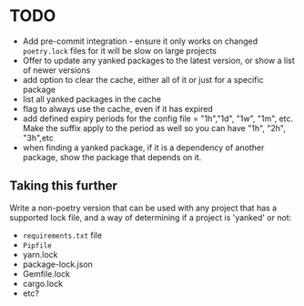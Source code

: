 # TODO

- Add pre-commit integration - ensure it only works on changed `poetry.lock`
  files for it will be slow on large projects
- Offer to update any yanked packages to the latest version, or show a list of
  newer versions
- add option to clear the cache, either all of it or just for a specific package
- list all yanked packages in the cache
- flag to always use the cache, even if it has expired
- add defined expiry periods for the config file = "1h","1d", "1w", "1m", etc.
  Make the suffix apply to the period as well so you can have "1h", "2h",
  "3h",etc
- when finding a yanked package, if it is a dependency of another package, show
  the package that depends on it.

## Taking this further

Write a non-poetry version that can be used with any project that has a
supported lock file, and a way of determining if a project is 'yanked' or not:

- `requirements.txt` file
- `Pipfile`
- yarn.lock
- package-lock.json
- Gemfile.lock
- cargo.lock
- etc?
